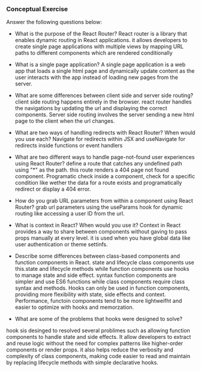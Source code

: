 ### Conceptual Exercise

Answer the following questions below:

- What is the purpose of the React Router?
  React router is a library that enables dynamic routing in React applications. it allows developers to create single page applications with multiple views by mapping URL paths to different components which are rendered conditionally

- What is a single page application?
  A single page application is a web app that loads a single html page and dynamically update content as the user interacts with the app instead of loading new pages from the server.

- What are some differences between client side and server side routing?
  client side routing happens entirely in the browser. react router handles the navigations by updating the url and displaying the correct components.
  Server side routing involves the server sending a new html page to the client when the url changes.

- What are two ways of handling redirects with React Router? When would you use each?
Navigate for redirects within JSX and useNavigate for redirects inside functions or event handlers

- What are two different ways to handle page-not-found user experiences using React Router?
define a route that catches any undefined path using "*" as the path. this route renders a 404 page not found component. Programatic check inside a component, check for a specific condition like wether the data for a route exists and programatically redirect or display a 404 error.

- How do you grab URL parameters from within a component using React Router?
grab url parameters using the useParams hook for dynamic routing like accessing a user ID from the url.

- What is context in React? When would you use it?
  Context in React provides a way to share between components without gaving to pass props manually at every level. it is used when you have global data like user authentication or theme settinfs.

- Describe some differences between class-based components and function
  components in React.
  state and lifecycle class components use this.state and lifecycle methods while function components use hooks to manage state and side effect. syntax function components are simpler and use ES6 functions while class components require class syntax and methods.
  Hooks can only be used in function components, providing more flexibility with state, side effects and context.
  Performance, functoin components tend to be more lightweifht and easier to optimize with hooks and memorzation.

- What are some of the problems that hooks were designed to solve?

hook sis desinged to resolved several problimes such as allowing function components to handle state and side effects. It allow developers to extract and reuse logic without the need for complex patterns like higher-order components or render props. it also helps reduce the verbosity and complexity of class components, making code easier to read and maintain by replacing lifecycle methods with simple declarative hooks.
